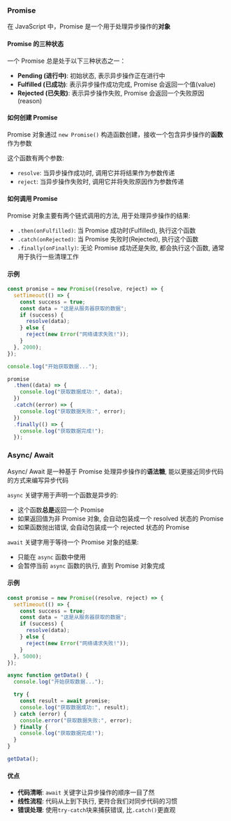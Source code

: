 ### Promise

在 JavaScript 中，Promise 是一个用于处理异步操作的**对象**

#### Promise 的三种状态

一个 Promise 总是处于以下三种状态之一：

- **Pending (进行中)**: 初始状态, 表示异步操作正在进行中
- **Fulfilled (已成功)**: 表示异步操作成功完成, Promise 会返回一个值(value)
- **Rejected (已失败)**: 表示异步操作失败, Promise 会返回一个失败原因(reason)

#### 如何创建 Promise

Promise 对象通过 `new Promise()` 构造函数创建，接收一个包含异步操作的**函数**作为参数

这个函数有两个参数:

- `resolve`: 当异步操作成功时, 调用它并将结果作为参数传递
- `reject`: 当异步操作失败时, 调用它并将失败原因作为参数传递

#### 如何调用 Promise

Promise 对象主要有两个链式调用的方法, 用于处理异步操作的结果:

- `.then(onFulfilled)`: 当 Promise 成功时(Fulfilled), 执行这个函数
- `.catch(onRejected)`: 当 Promise 失败时(Rejected), 执行这个函数
- `.finally(onFinally)`: 无论 Promise 成功还是失败, 都会执行这个函数, 通常用于执行一些清理工作

#### 示例

```javascript
const promise = new Promise((resolve, reject) => {
  setTimeout(() => {
    const success = true;
    const data = "这是从服务器获取的数据";
    if (success) {
      resolve(data);
    } else {
      reject(new Error("网络请求失败!"));
    }
  }, 2000);
});

console.log("开始获取数据...");

promise
  .then((data) => {
    console.log("获取数据成功:", data);
  })
  .catch((error) => {
    console.log("获取数据失败:", error);
  })
  .finally(() => {
    console.log("获取数据完成!");
  });
```

### Async/ Await

Async/ Await 是一种基于 Promise 处理异步操作的**语法糖**, 能以更接近同步代码的方式来编写异步代码

`async` 关键字用于声明一个函数是异步的:

- 这个函数**总是**返回一个 Promise
- 如果返回值为非 Promise 对象, 会自动包装成一个 resolved 状态的 Promise
- 如果函数抛出错误, 会自动包装成一个 rejected 状态的 Promise

`await` 关键字用于等待一个 Promise 对象的结果:

- 只能在 `async` 函数中使用
- 会暂停当前 `async` 函数的执行, 直到 Promise 对象完成

#### 示例

```javascript
const promise = new Promise((resolve, reject) => {
  setTimeout(() => {
    const success = true;
    const data = "这是从服务器获取的数据";
    if (success) {
      resolve(data);
    } else {
      reject(new Error("网络请求失败!"));
    }
  }, 5000);
});

async function getData() {
  console.log("开始获取数据...");

  try {
    const result = await promise;
    console.log("获取数据成功:", result);
  } catch (error) {
    console.error("获取数据失败:", error);
  } finally {
    console.log("获取数据完成!");
  }
}

getData();
```

#### 优点

- **代码清晰**: `await` 关键字让异步操作的顺序一目了然
- **线性流程**: 代码从上到下执行, 更符合我们对同步代码的习惯
- **错误处理**: 使用`try-catch`块来捕获错误, 比`.catch()`更直观
